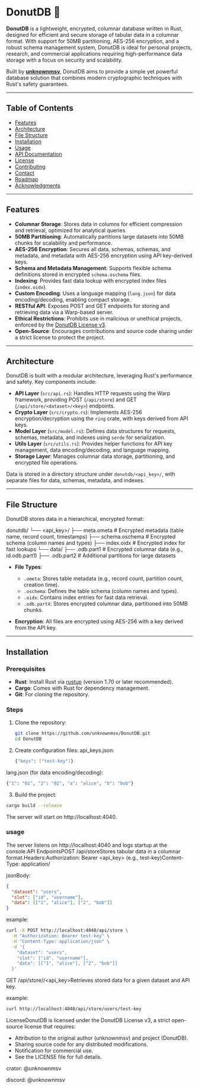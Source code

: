 # DonutDB 🥯

**DonutDB** is a lightweight, encrypted, columnar database written in Rust, designed for efficient and secure storage of tabular data in a columnar format. With support for 50MB partitioning, AES-256 encryption, and a robust schema management system, DonutDB is ideal for personal projects, research, and commercial applications requiring high-performance data storage with a focus on security and scalability.

Built by **[unknownmsv](https://github.com/unknownmsv)**, DonutDB aims to provide a simple yet powerful database solution that combines modern cryptographic techniques with Rust's safety guarantees.

---

## Table of Contents
- [Features](#)
- [Architecture](#)
- [File Structure](#)
- [Installation](#)
- [Usage](#)
- [API Documentation](#)
- [License](#)
- [Contributing](#)
- [Contact](#)
- [Roadmap](#)
- [Acknowledgments](#)

---

## Features

- **Columnar Storage**: Stores data in columns for efficient compression and retrieval, optimized for analytical queries.
- **50MB Partitioning**: Automatically partitions large datasets into 50MB chunks for scalability and performance.
- **AES-256 Encryption**: Secures all data, schemas, schemas, and metadata, and metadata with AES-256 encryption using API key-derived keys.
- **Schema and Metadata Management**: Supports flexible schema definitions stored in encrypted `schema.oschema` files.
- **Indexing**: Provides fast data lookup with encrypted index files (`index.oidx`).
- **Custom Encoding**: Uses a language mapping (`lang.json`) for data encoding/decoding, enabling compact storage.
- **RESTful API**: Exposes POST and GET endpoints for storing and retrieving data via a Warp-based server.
- **Ethical Restrictions**: Prohibits use in malicious or unethical projects, enforced by the [DonutDB License v3](#license).
- **Open-Source**: Encourages contributions and source code sharing under a strict license to protect the project.

---

## Architecture

DonutDB is built with a modular architecture, leveraging Rust's performance and safety. Key components include:

- **API Layer** (`src/api.rs`): Handles HTTP requests using the Warp framework, providing POST (`/api/store`) and GET (`/api/store/<dataset>/<key>`) endpoints.
- **Crypto Layer** (`src/crypto.rs`): Implements AES-256 encryption/decryption using the `ring` crate, with keys derived from API keys.
- **Model Layer** (`src/model.rs`): Defines data structures for requests, schemas, metadata, and indexes using `serde` for serialization.
- **Utils Layer** (`src/utils.rs`): Provides helper functions for API key management, data encoding/decoding, and language mapping.
- **Storage Layer**: Manages columnar data storage, partitioning, and encrypted file operations.

Data is stored in a directory structure under `donutdb/<api_key>/`, with separate files for data, schemas, metadata, and indexes.

---

## File Structure

DonutDB stores data in a hierarchical, encrypted format:

donutdb/ └── <api_key>/ ├── meta.ometa          # Encrypted metadata (table name, record count, timestamps) ├── schema.oschema      # Encrypted schema (column names and types) ├── index.oidx          # Encrypted index for fast lookups └── data/ ├── .odb.part1  # Encrypted columnar data (e.g., id.odb.part1) ├── .odb.part2  # Additional partitions for large datasets

- **File Types**:
  - `.ometa`: Stores table metadata (e.g., record count, partition count, creation time).
  - `.oschema`: Defines the table schema (column names and types).
  - `.oidx`: Contains index entries for fast data retrieval.
  - `.odb.partX`: Stores encrypted columnar data, partitioned into 50MB chunks.

- **Encryption**: All files are encrypted using AES-256 with a key derived from the API key.

---

## Installation

### Prerequisites
- **Rust**: Install Rust via [rustup](https://rustup.rs/) (version 1.70 or later recommended).
- **Cargo**: Comes with Rust for dependency management.
- **Git**: For cloning the repository.

### Steps
1. Clone the repository:
   ```bash
   git clone https://github.com/unknownmsv/DonutDB.git
   cd DonutDB

   ```
2. Create configuration files:
    api_keys.json:
    ```bash
    {"keys": ["test-key"]}
    ```
lang.json (for data encoding/decoding):
```bash
{"1": "01", "2": "02", "a": "alice", "b": "bob"}
```

3. Build the project:
```bash
cargo build --release
```
The server will start on http://localhost:4040.

### usage

The server listens on http://localhost:4040 and 
logs startup at the console.API EndpointsPOST /api/storeStores 
tabular data in a columnar format.Headers:Authorization: Bearer 
<api_key> (e.g., test-key)Content-Type: application/

jsonBody:
```json
{
  "dataset": "users",
  "slot": ["id", "username"],
  "data": [["1", "alice"], ["2", "bob"]]
}
```

example:

```bash
curl -X POST http://localhost:4040/api/store \
  -H "Authorization: Bearer test-key" \
  -H "Content-Type: application/json" \
  -d '{
    "dataset": "users",
    "slot": ["id", "username"],
    "data": [["1", "alice"], ["2", "bob"]]
  }'
```

GET /api/store/<dataset>/<api_key>Retrieves stored data for a given dataset and API key.

example:

```bash
curl http://localhost:4040/api/store/users/test-key
```

LicenseDonutDB is licensed under the DonutDB License v3,
 a strict open-source license that requires:
 - Attribution to the original author (unknownmsv) and project (DonutDB).
 - Sharing source code for any distributed modifications.
 - Notification for commercial use.
 - See the LICENSE file for full details.

crator: @unknownmsv

discord: @unknownmsv

